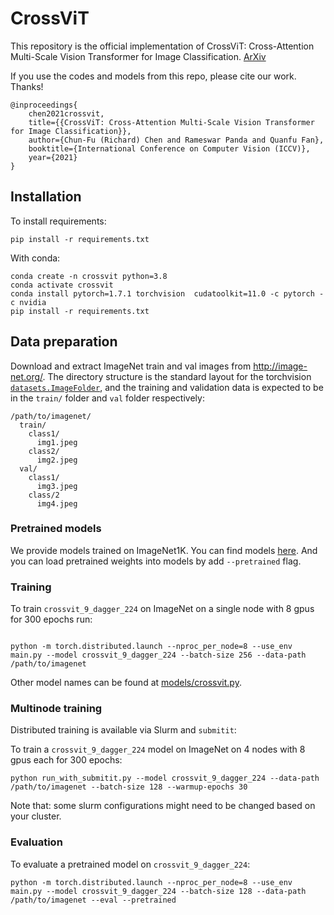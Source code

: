 # CrossViT

This repository is the official implementation of CrossViT: Cross-Attention Multi-Scale Vision Transformer for Image Classification. [ArXiv](https://arxiv.org/abs/2103.14899)

If you use the codes and models from this repo, please cite our work. Thanks!

```
@inproceedings{
    chen2021crossvit,
    title={{CrossViT: Cross-Attention Multi-Scale Vision Transformer for Image Classification}},
    author={Chun-Fu (Richard) Chen and Rameswar Panda and Quanfu Fan},
    booktitle={International Conference on Computer Vision (ICCV)},
    year={2021}
}
```


## Installation

To install requirements:

```setup
pip install -r requirements.txt
```

With conda:

```
conda create -n crossvit python=3.8
conda activate crossvit
conda install pytorch=1.7.1 torchvision  cudatoolkit=11.0 -c pytorch -c nvidia
pip install -r requirements.txt
```

## Data preparation

Download and extract ImageNet train and val images from http://image-net.org/.
The directory structure is the standard layout for the torchvision [`datasets.ImageFolder`](https://pytorch.org/docs/stable/torchvision/datasets.html#imagefolder), and the training and validation data is expected to be in the `train/` folder and `val` folder respectively:

```
/path/to/imagenet/
  train/
    class1/
      img1.jpeg
    class2/
      img2.jpeg
  val/
    class1/
      img3.jpeg
    class/2
      img4.jpeg
```

### Pretrained models

We provide models trained on ImageNet1K. You can find models [here](https://github.com/IBM/CrossViT/releases/tag/weights-0.1).
And you can load pretrained weights into models by add `--pretrained` flag.


### Training

To train `crossvit_9_dagger_224` on ImageNet on a single node with 8 gpus for 300 epochs run:

```shell script

python -m torch.distributed.launch --nproc_per_node=8 --use_env main.py --model crossvit_9_dagger_224 --batch-size 256 --data-path /path/to/imagenet
```

Other model names can be found at [models/crossvit.py](models/crossvit.py).

### Multinode training

Distributed training is available via Slurm and `submitit`:

To train a `crossvit_9_dagger_224` model on ImageNet on 4 nodes with 8 gpus each for 300 epochs:

```
python run_with_submitit.py --model crossvit_9_dagger_224 --data-path /path/to/imagenet --batch-size 128 --warmup-epochs 30
```

Note that: some slurm configurations might need to be changed based on your cluster.


### Evaluation

To evaluate a pretrained model on `crossvit_9_dagger_224`:

```
python -m torch.distributed.launch --nproc_per_node=8 --use_env main.py --model crossvit_9_dagger_224 --batch-size 128 --data-path /path/to/imagenet --eval --pretrained
```
